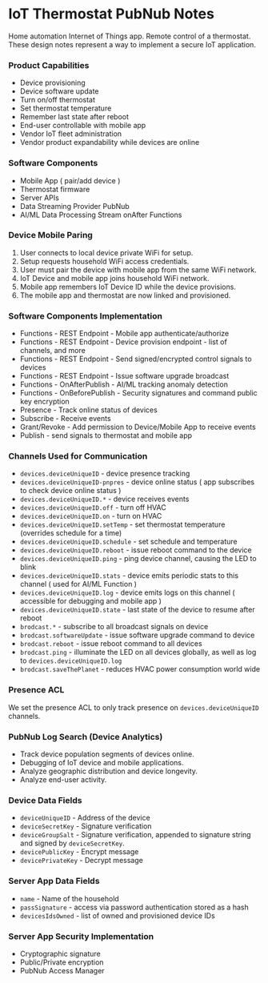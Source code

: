 # IoT Thermostat PubNub Notes

Home automation Internet of Things app.
Remote control of a thermostat.
These design notes represent a way to implement a secure IoT application.

### Product Capabilities

 - Device provisioning
 - Device software update
 - Turn on/off thermostat
 - Set thermostat temperature
 - Remember last state after reboot
 - End-user controllable with mobile app
 - Vendor IoT fleet administration
 - Vendor product expandability while devices are online

### Software Components

 - Mobile App ( pair/add device )
 - Thermostat firmware
 - Server APIs
 - Data Streaming Provider PubNub
 - AI/ML Data Processing Stream onAfter Functions

### Device Mobile Paring

 1. User connects to local device private WiFi for setup.
 2. Setup requests household WiFi access credentials.
 3. User must pair the device with mobile app from the same WiFi network.
 4. IoT Device and mobile app joins household WiFi network.
 5. Mobile app remembers IoT Device ID while the device provisions.
 6. The mobile app and thermostat are now linked and provisioned.

### Software Components Implementation

 - Functions - REST Endpoint - Mobile app authenticate/authorize
 - Functions - REST Endpoint - Device provision endpoint - list of channels, and more
 - Functions - REST Endpoint - Send signed/encrypted control signals to devices
 - Functions - REST Endpoint - Issue software upgrade broadcast
 - Functions - OnAfterPublish - AI/ML tracking anomaly detection
 - Functions - OnBeforePublish - Security signatures and command public key encryption
 - Presence - Track online status of devices
 - Subscribe - Receive events
 - Grant/Revoke - Add permission to Device/Mobile App to receive events
 - Publish - send signals to thermostat and mobile app

### Channels Used for Communication

 - `devices.deviceUniqueID`          - device presence tracking
 - `devices.deviceUniqueID-pnpres`   - device online status ( app subscribes to check device online status )
 - `devices.deviceUniqueID.*`        - device receives events
 - `devices.deviceUniqueID.off`      - turn off HVAC
 - `devices.deviceUniqueID.on`       - turn on HVAC
 - `devices.deviceUniqueID.setTemp`  - set thermostat temperature (overrides schedule for a time)
 - `devices.deviceUniqueID.schedule` - set schedule and temperature
 - `devices.deviceUniqueID.reboot`   - issue reboot command to the device
 - `devices.deviceUniqueID.ping`     - ping device channel, causing the LED to blink
 - `devices.deviceUniqueID.stats`    - device emits periodic stats to this channel ( used for AI/ML Function )
 - `devices.deviceUniqueID.log`      - device emits logs on this channel ( accessible for debugging and mobile app )
 - `devices.deviceUniqueID.state`    - last state of the device to resume after reboot
 - `brodcast.*`                      - subscribe to all broadcast signals on device
 - `brodcast.softwareUpdate`         - issue software upgrade command to device
 - `brodcast.reboot`                 - issue reboot command to all devices
 - `brodcast.ping`                   - illuminate the LED on all devices globally, as well as log to `devices.deviceUniqueID.log`
 - `brodcast.saveThePlanet`          - reduces HVAC power consumption world wide

### Presence ACL

We set the presence ACL to only track presence on `devices.deviceUniqueID` channels.

### PubNub Log Search (Device Analytics)

 - Track device population segments of devices online.
 - Debugging of IoT device and mobile applications.
 - Analyze geographic distribution and device longevity.
 - Analyze end-user activity.

### Device Data Fields

 - `deviceUniqueID` - Address of the device
 - `deviceSecretKey` - Signature verification
 - `deviceGroupSalt` - Signature verification, appended to signature string and signed by `deviceSecretKey`.
 - `devicePublicKey` - Encrypt message
 - `devicePrivateKey` - Decrypt message

### Server App Data Fields

 - `name` - Name of the household
 - `passSignature` - access via password authentication stored as a hash
 - `devicesIdsOwned` - list of owned and provisioned device IDs

### Server App Security Implementation

 - Cryptographic signature
 - Public/Private encryption
 - PubNub Access Manager
